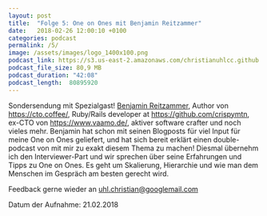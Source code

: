 ```yaml
---
layout: post
title:  "Folge 5: One on Ones mit Benjamin Reitzammer"
date:   2018-02-26 12:00:10 +0100
categories: podcast
permalink: /5/
image: /assets/images/logo_1400x100.png
podcast_link: https://s3.us-east-2.amazonaws.com/christianuhlcc.github.io/episodes/Podcast_Folge_5.mp3
podcast_file_size: 80,9 MB
podcast_duration: "42:08"
podcast_length:  80895920   
---
```


Sondersendung mit Spezialgast! [Benjamin Reitzammer](https://squeakyvessel.com/about/), Author von https://cto.coffee/, Ruby/Rails developer at https://github.com/crispymtn, ex-CTO von https://www.vaamo.de/, aktiver software crafter und noch vieles mehr. Benjamin hat schon mit seinen Blogposts für viel Input für meine One on Ones geliefert, und hat sich bereit erklärt einen double-podcast von mit mir zu exakt diesem Thema zu machen! Diesmal übernehm ich den Interviewer-Part und wir sprechen über seine Erfahrungen und Tipps zu One on Ones. Es geht um Skalierung, Hierarchie und wie man dem Menschen im Gespräch am besten gerecht wird.

Feedback gerne wieder an uhl.christian@googlemail.com


Datum der Aufnahme: 21.02.2018
